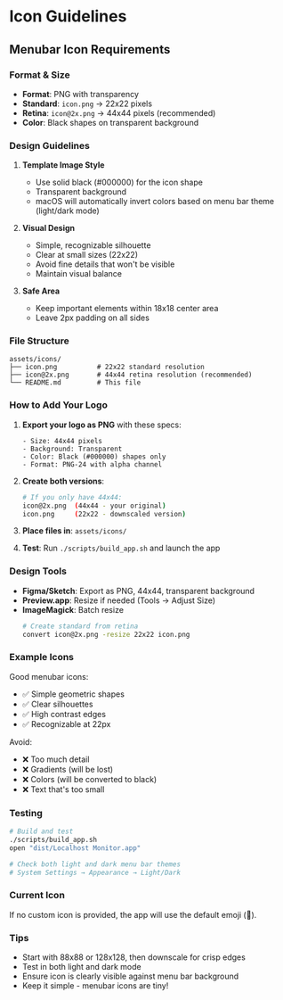 # Icon Guidelines

## Menubar Icon Requirements

### Format & Size
- **Format**: PNG with transparency
- **Standard**: `icon.png` → 22x22 pixels
- **Retina**: `icon@2x.png` → 44x44 pixels (recommended)
- **Color**: Black shapes on transparent background

### Design Guidelines

1. **Template Image Style**
   - Use solid black (#000000) for the icon shape
   - Transparent background
   - macOS will automatically invert colors based on menu bar theme (light/dark mode)

2. **Visual Design**
   - Simple, recognizable silhouette
   - Clear at small sizes (22x22)
   - Avoid fine details that won't be visible
   - Maintain visual balance

3. **Safe Area**
   - Keep important elements within 18x18 center area
   - Leave 2px padding on all sides

### File Structure

```
assets/icons/
├── icon.png          # 22x22 standard resolution
├── icon@2x.png       # 44x44 retina resolution (recommended)
└── README.md         # This file
```

### How to Add Your Logo

1. **Export your logo as PNG** with these specs:
   ```
   - Size: 44x44 pixels
   - Background: Transparent
   - Color: Black (#000000) shapes only
   - Format: PNG-24 with alpha channel
   ```

2. **Create both versions**:
   ```bash
   # If you only have 44x44:
   icon@2x.png  (44x44 - your original)
   icon.png     (22x22 - downscaled version)
   ```

3. **Place files in**: `assets/icons/`

4. **Test**: Run `./scripts/build_app.sh` and launch the app

### Design Tools

- **Figma/Sketch**: Export as PNG, 44x44, transparent background
- **Preview.app**: Resize if needed (Tools → Adjust Size)
- **ImageMagick**: Batch resize
  ```bash
  # Create standard from retina
  convert icon@2x.png -resize 22x22 icon.png
  ```

### Example Icons

Good menubar icons:
- ✅ Simple geometric shapes
- ✅ Clear silhouettes
- ✅ High contrast edges
- ✅ Recognizable at 22px

Avoid:
- ❌ Too much detail
- ❌ Gradients (will be lost)
- ❌ Colors (will be converted to black)
- ❌ Text that's too small

### Testing

```bash
# Build and test
./scripts/build_app.sh
open "dist/Localhost Monitor.app"

# Check both light and dark menu bar themes
# System Settings → Appearance → Light/Dark
```

### Current Icon

If no custom icon is provided, the app will use the default emoji (🚀).

### Tips

- Start with 88x88 or 128x128, then downscale for crisp edges
- Test in both light and dark mode
- Ensure icon is clearly visible against menu bar background
- Keep it simple - menubar icons are tiny!
